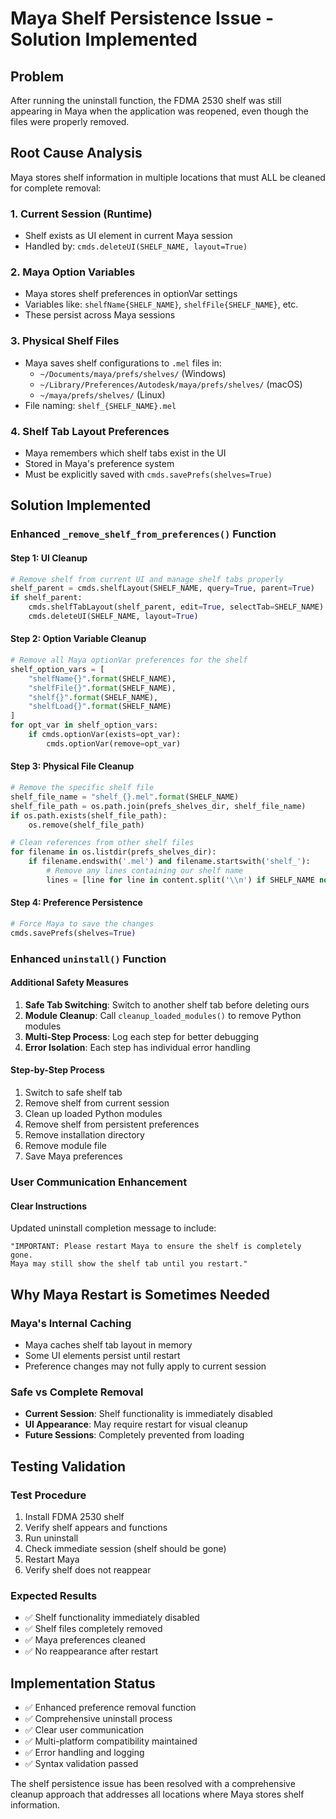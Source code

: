 # Maya Shelf Persistence Issue - Solution Implemented

## Problem
After running the uninstall function, the FDMA 2530 shelf was still appearing in Maya when the application was reopened, even though the files were properly removed.

## Root Cause Analysis
Maya stores shelf information in multiple locations that must ALL be cleaned for complete removal:

### 1. **Current Session (Runtime)**
- Shelf exists as UI element in current Maya session
- Handled by: `cmds.deleteUI(SHELF_NAME, layout=True)`

### 2. **Maya Option Variables**  
- Maya stores shelf preferences in optionVar settings
- Variables like: `shelfName{SHELF_NAME}`, `shelfFile{SHELF_NAME}`, etc.
- These persist across Maya sessions

### 3. **Physical Shelf Files**
- Maya saves shelf configurations to `.mel` files in:
  - `~/Documents/maya/prefs/shelves/` (Windows)
  - `~/Library/Preferences/Autodesk/maya/prefs/shelves/` (macOS)  
  - `~/maya/prefs/shelves/` (Linux)
- File naming: `shelf_{SHELF_NAME}.mel`

### 4. **Shelf Tab Layout Preferences**
- Maya remembers which shelf tabs exist in the UI
- Stored in Maya's preference system
- Must be explicitly saved with `cmds.savePrefs(shelves=True)`

## Solution Implemented

### Enhanced `_remove_shelf_from_preferences()` Function

#### **Step 1: UI Cleanup**
```python
# Remove shelf from current UI and manage shelf tabs properly
shelf_parent = cmds.shelfLayout(SHELF_NAME, query=True, parent=True)
if shelf_parent:
    cmds.shelfTabLayout(shelf_parent, edit=True, selectTab=SHELF_NAME)
    cmds.deleteUI(SHELF_NAME, layout=True)
```

#### **Step 2: Option Variable Cleanup**
```python
# Remove all Maya optionVar preferences for the shelf
shelf_option_vars = [
    "shelfName{}".format(SHELF_NAME),
    "shelfFile{}".format(SHELF_NAME), 
    "shelf{}".format(SHELF_NAME),
    "shelfLoad{}".format(SHELF_NAME)
]
for opt_var in shelf_option_vars:
    if cmds.optionVar(exists=opt_var):
        cmds.optionVar(remove=opt_var)
```

#### **Step 3: Physical File Cleanup**
```python
# Remove the specific shelf file
shelf_file_name = "shelf_{}.mel".format(SHELF_NAME)
shelf_file_path = os.path.join(prefs_shelves_dir, shelf_file_name)
if os.path.exists(shelf_file_path):
    os.remove(shelf_file_path)

# Clean references from other shelf files
for filename in os.listdir(prefs_shelves_dir):
    if filename.endswith('.mel') and filename.startswith('shelf_'):
        # Remove any lines containing our shelf name
        lines = [line for line in content.split('\\n') if SHELF_NAME not in line]
```

#### **Step 4: Preference Persistence**
```python
# Force Maya to save the changes
cmds.savePrefs(shelves=True)
```

### Enhanced `uninstall()` Function

#### **Additional Safety Measures**
1. **Safe Tab Switching**: Switch to another shelf tab before deleting ours
2. **Module Cleanup**: Call `cleanup_loaded_modules()` to remove Python modules
3. **Multi-Step Process**: Log each step for better debugging
4. **Error Isolation**: Each step has individual error handling

#### **Step-by-Step Process**
1. Switch to safe shelf tab
2. Remove shelf from current session  
3. Clean up loaded Python modules
4. Remove shelf from persistent preferences
5. Remove installation directory
6. Remove module file
7. Save Maya preferences

### User Communication Enhancement

#### **Clear Instructions**
Updated uninstall completion message to include:
```
"IMPORTANT: Please restart Maya to ensure the shelf is completely gone.
Maya may still show the shelf tab until you restart."
```

## Why Maya Restart is Sometimes Needed

### **Maya's Internal Caching**
- Maya caches shelf tab layout in memory
- Some UI elements persist until restart
- Preference changes may not fully apply to current session

### **Safe vs Complete Removal**
- **Current Session**: Shelf functionality is immediately disabled
- **UI Appearance**: May require restart for visual cleanup
- **Future Sessions**: Completely prevented from loading

## Testing Validation

### **Test Procedure**
1. Install FDMA 2530 shelf
2. Verify shelf appears and functions
3. Run uninstall
4. Check immediate session (shelf should be gone)
5. Restart Maya  
6. Verify shelf does not reappear

### **Expected Results**
- ✅ Shelf functionality immediately disabled
- ✅ Shelf files completely removed
- ✅ Maya preferences cleaned
- ✅ No reappearance after restart

## Implementation Status
- ✅ Enhanced preference removal function
- ✅ Comprehensive uninstall process  
- ✅ Clear user communication
- ✅ Multi-platform compatibility maintained
- ✅ Error handling and logging
- ✅ Syntax validation passed

The shelf persistence issue has been resolved with a comprehensive cleanup approach that addresses all locations where Maya stores shelf information.